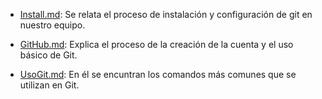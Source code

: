 * [Install.md](Install.md): Se relata el proceso de instalación y configuración de git en nuestro equipo.

* [GitHub.md](GitHub.md): Explica el proceso de la creación de la cuenta y el uso básico de Git.
  
* [UsoGit.md](UsoGit.md): En él se encuntran los comandos más comunes que se utilizan en Git.


